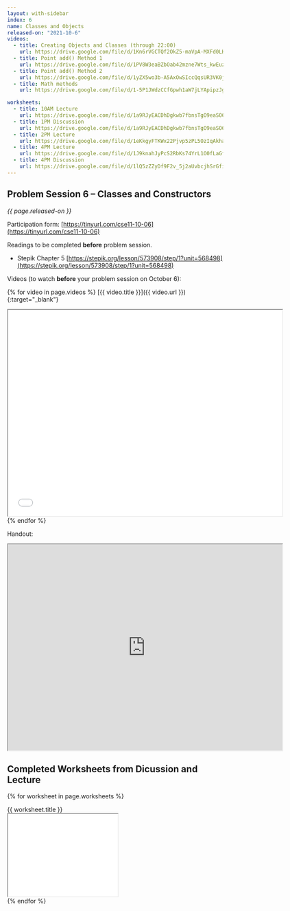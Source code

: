 ```yaml
---
layout: with-sidebar
index: 6
name: Classes and Objects
released-on: "2021-10-6"
videos:
  - title: Creating Objects and Classes (through 22:00)
    url: https://drive.google.com/file/d/1Kn6rVGCTQf2OkZ5-maVpA-MXFd0LHxZ2
  - title: Point add() Method 1
    url: https://drive.google.com/file/d/1PV8W3eaBZbOab42mzne7Wts_kwEuz6ZU
  - title: Point add() Method 2
    url: https://drive.google.com/file/d/1yZX5wo3b-A5AxOwSIccQqsUR3VK0j26i
  - title: Math methods
    url: https://drive.google.com/file/d/1-5P1JWdzCCfGpwh1aW7jLYApipzJgmKc

worksheets:
  - title: 10AM Lecture
    url: https://drive.google.com/file/d/1a9RJyEACDhDgkwb7fbnsTgO9eaSO6gEj
  - title: 1PM Discussion
    url: https://drive.google.com/file/d/1a9RJyEACDhDgkwb7fbnsTgO9eaSO6gEj
  - title: 2PM Lecture
    url: https://drive.google.com/file/d/1eKkgyFTKWx22Pjvp5zPL5OzIqAkhassG
  - title: 4PM Lecture
    url: https://drive.google.com/file/d/1J9knahJyPcS2RbKs74YrL1O0fLaGfWOR
  - title: 4PM Discussion
    url: https://drive.google.com/file/d/1lQ5zZZyDf9F2v_5j2aUvbcjhSrGfinWu
---
```


## Problem Session 6 – Classes and Constructors

_{{ page.released-on }}_

Participation form: [https://tinyurl.com/cse11-10-06](https://tinyurl.com/cse11-10-06)

Readings to be completed **before** problem session.

- Stepik Chapter 5 [https://stepik.org/lesson/573908/step/1?unit=568498](https://stepik.org/lesson/573908/step/1?unit=568498)

Videos (to watch **before** your problem session on October 6):

{% for video in page.videos %}
[{{ video.title }}]({{ video.url }}){:target="_blank"}

<iframe src="{{ video.url }}/preview" width="640" height="480" allow="autoplay"></iframe>
{% endfor %}

Handout:

<iframe src="https://drive.google.com/file/d/1eCij0uEOUtAmse1aVRmStC74FULawDJi/preview" width="640" height="480" allow="autoplay"></iframe>

## Completed Worksheets from Dicussion and Lecture

{% for worksheet in page.worksheets %}
<div class="worksheetBox">
{{ worksheet.title }}
<br>
<iframe src="{{ worksheet.url }}/preview" width="256" height="192" allow="autoplay"></iframe>
</div>
{% endfor %}
